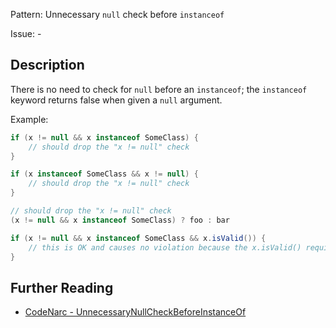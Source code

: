 Pattern: Unnecessary `null` check before `instanceof`

Issue: -

## Description

There is no need to check for `null` before an `instanceof`; the `instanceof` keyword returns false when given a `null` argument.

Example:

``` groovy
if (x != null && x instanceof SomeClass) {
    // should drop the "x != null" check
}

if (x instanceof SomeClass && x != null) {
    // should drop the "x != null" check
}

// should drop the "x != null" check
(x != null && x instanceof SomeClass) ? foo : bar

if (x != null && x instanceof SomeClass && x.isValid()) {
    // this is OK and causes no violation because the x.isValid() requires a non null reference
}
```

## Further Reading

* [CodeNarc - UnnecessaryNullCheckBeforeInstanceOf](https://codenarc.github.io/CodeNarc/codenarc-rules-unnecessary.html#unnecessarynullcheckbeforeinstanceof-rule)